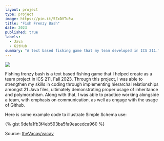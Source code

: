 ```yaml
---
layout: project
type: project
image: https://pin.it/5ZxDVTu5w
title: "Fish Frenzy Bash"
date: 2023
published: true
labels:
  - Java
  - GitHub
summary: "A text based fishing game that my team developed in ICS 211."
---
```


<img class="img-fluid" src="../img/vacay/vacay-home-page.png">

Fishing frenzy bash is a text based fishing game that I helped create as a team project in ICS 211, Fall 2023. Through this project, I was able to strengthen my skills in coding through implementing hierarchal relationships amongst 21 Java files, ultimately demonstrating proper usage of inheritance and polymorphism. Along with that, I was able to practice working alongside a team, with emphasis on communication, as well as engage with the usage of Github.

Here is some example code to illustrate Simple Schema use:

{% gist 9defa1fb3f4eb593ba5fa9eacedca960 %}
 
Source: <a href="https://github.com/ICSatKCC/a6-lawa-i-fishing-game-f23-g4_f23_a6">theVacay/vacay</a>
